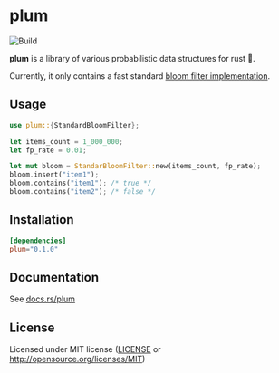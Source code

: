 # plum

![Build](https://github.com/distrentic/plum/workflows/Build/badge.svg)

**plum** is a library of various probabilistic data structures for rust :crab:.

Currently, it only contains a fast standard [bloom filter implementation](https://onatm.dev/2020/08/10/let-s-implement-a-bloom-filter/).

## Usage

```rust
use plum::{StandardBloomFilter};

let items_count = 1_000_000;
let fp_rate = 0.01;

let mut bloom = StandarBloomFilter::new(items_count, fp_rate);
bloom.insert("item1");
bloom.contains("item1"); /* true */
bloom.contains("item2"); /* false */
```

## Installation

```toml
[dependencies]
plum="0.1.0"
```

## Documentation

See [docs.rs/plum](https://docs.rs/plum)

## License

Licensed under MIT license ([LICENSE](LICENSE) or <http://opensource.org/licenses/MIT>)
